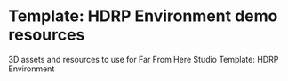 # Template: HDRP Environment demo resources
3D assets and resources to use for Far From Here Studio Template: HDRP Environment
